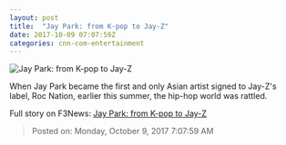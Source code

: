 ```yaml
---
layout: post
title:  "Jay Park: from K-pop to Jay-Z"
date: 2017-10-09 07:07:59Z
categories: cnn-com-entertainment
---
```


![Jay Park: from K-pop to Jay-Z](http://i2.cdn.cnn.com/cnnnext/dam/assets/170925032609-jay-park-7-super-tease.jpg)

When Jay Park became the first and only Asian artist signed to Jay-Z's label, Roc Nation, earlier this summer, the hip-hop world was rattled.


Full story on F3News: [Jay Park: from K-pop to Jay-Z](http://www.f3nws.com/n/bdxFTH)

> Posted on: Monday, October 9, 2017 7:07:59 AM

